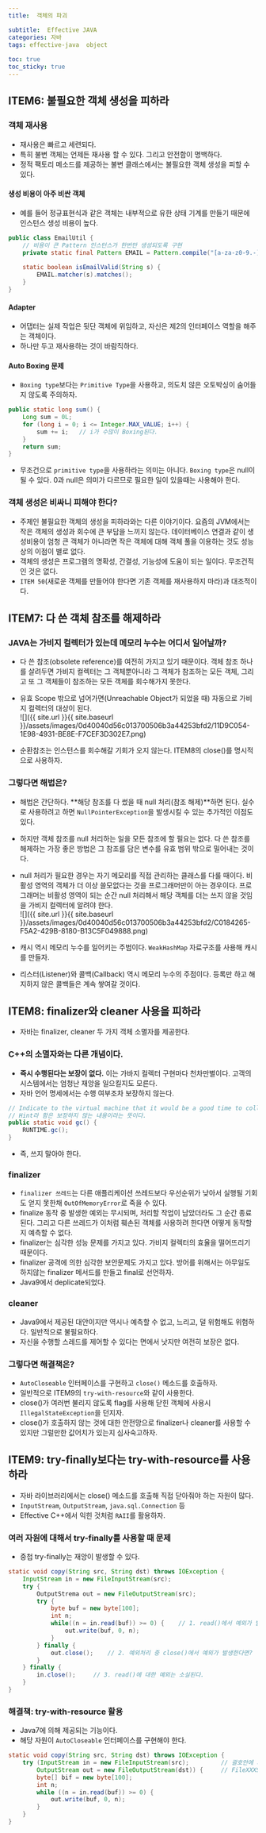 ```yaml
---
title:  객체의 파괴

subtitle:  Effective JAVA
categories: 자바 
tags: effective-java  object
 
toc: true
toc_sticky: true
---
```


  
## ITEM6: 불필요한 객체 생성을 피하라  
### 객체 재사용  
- 재사용은 빠르고 세련되다.  
- 특히 불변 객체는 언제든 재사용 할 수 있다. 그리고 안전함이 명백하다.  
- 정적 팩토리 메소드를 제공하는 불변 클래스에서는 불필요한 객체 생성을 피할 수 있다.  
  
#### 생성 비용이 아주 비싼 객체  
- 예를 들어 정규표현식과 같은 객체는 내부적으로 유한 상태 기계를 만들기 때문에 인스턴스 생성 비용이 높다.  
  
```java  
public class EmailUtil {  
	// 비용이 큰 Pattern 인스턴스가 한번만 생성되도록 구현  
	private static final Pattern EMAIL = Pattern.compile("[a-za-z0-9.-]\\\\.[a-zA-Z]{2,6}$");  
  
	static boolean isEmailValid(String s) {  
		EMAIL.matcher(s).matches();  
	}  
}  
```  
  
#### Adapter  
- 어댑터는 실제 작업은 뒷단 객체에 위임하고, 자신은 제2의 인터페이스 역할을 해주는 객체이다.  
- 하나만 두고 재사용하는 것이 바람직하다.  
  
#### Auto Boxing 문제  
- `Boxing type`보다는 `Primitive Type`을 사용하고, 의도치 않은 오토박싱이 숨어들지 않도록 주의하자.  
  
```java  
public static long sum() {  
	Long sum = 0L;  
	for (long i = 0; i <= Integer.MAX_VALUE; i++) {  
		sum += i;	// i가 수많이 Boxing된다.  
	}  
	return sum;  
}  
```  
  
- 무조건으로 `primitive type`을 사용하라는 의미는 아니다.  `Boxing type`은 null이 될 수 있다. 0과 null은 의미가 다르므로 필요한 일이 있을때는 사용해야 한다.  
  
### 객체 생성은 비싸니 피해야 한다?  
- 주제인 불필요한 객체의 생성을 피하라와는 다른 이야기이다. 요즘의 JVM에서는 작은 객체의 생성과 회수에 큰 부담을 느끼지 않는다. 데이터베이스 연결과 같이 생성비용이 엄청 큰 객체가 아니라면 작은 객체에 대해 객체 풀을 이용하는 것도 성능상의 이점이 별로 없다.  
- 객체의 생성은 프로그램의 명확성, 간결성, 기능성에 도움이 되는 일이다. 무조건적인 것은 없다.  
- `ITEM 50`(새로운 객체를 만들어야 한다면 기존 객체를 재사용하지 마라)과 대조적이다.  
  
  
## ITEM7: 다 쓴 객체 참조를 해제하라  
### JAVA는 가비지 컬렉터가 있는데 메모리 누수는 어디서 일어날까?  
- 다 쓴 참조(obsolete reference)를 여전히 가지고 있기 때문이다. 객체 참조 하나를 살려두면 가비지 컬렉터는 그 객체뿐아니라 그 객체가 참조하는 모든 객체, 그리고 또 그 객체들이 참조하는 모든 객체를 회수해가지 못한다.  
  
- 유효 Scope 밖으로 넘어가면(Unreachable Object가 되었을 때) 자동으로 가비지 컬렉터의 대상이 된다.  
![]({{ site.url }}{{ site.baseurl }}/assets/images/0d40040d56c013700506b3a44253bfd2/11D9C054-1E98-4931-BE8E-F7CEF3D302E7.png)  
  
- 순환참조는 인스턴스를 회수해갈 기회가 오지 않는다. ITEM8의 close()를 명시적으로 사용하자.  
  
### 그렇다면 해법은?  
- 해법은 간단하다. **해당 참조를 다 썼을 때 null 처리(참조 해제)**하면 된다. 실수로 사용하려고 하면 `NullPointerException`을 발생시킬 수 있는 추가적인 이점도 있다.  
- 하지만 객체 참조를 null 처리하는 일을 모든 참조에 할 필요는 없다. 다 쓴 참조를 해제하는 가장 좋은 방법은 그 참조를 담은 변수를 유효 범위 밖으로 밀어내는 것이다.  
- null 처리가 필요한 경우는 자기 메모리를 직접 관리하는 클래스를 다룰 때이다. 비활성 영역의 객체가 더 이상 쓸모없다는 것을 프로그래머만이 아는 경우이다. 프로그래머는 비활성 영역이 되는 순간 null 처리해서 해당 객체를 더는 쓰지 않을 것임을 가비지 컬렉터에 알려야 한다.  
![]({{ site.url }}{{ site.baseurl }}/assets/images/0d40040d56c013700506b3a44253bfd2/C0184265-F5A2-429B-8180-B13C5F049888.png)  
  
- 캐시 역시 메모리 누수를 일어키는 주범이다. `WeakHashMap` 자료구조를 사용해 캐시를 만들자.  
- 리스터(Listener)와 콜백(Callback) 역시 메모리 누수의 주점이다. 등록만 하고 해지하지 않은 콜백들은 계속 쌓여갈 것이다.  
  
  
## ITEM8: finalizer와 cleaner 사용을 피하라  
- 자바는 finalizer, cleaner 두 가지 객체 소멸자를 제공한다.  
  
### C++의 소멸자와는 다른 개념이다.  
- **즉시 수행된다는 보장이 없다.** 이는 가바지 컬렉터 구현마다 천차만별이다. 고객의 시스템에서는 엄청난 재앙을 일으킬지도 모른다.  
- 자바 언어 명세에서는 수행 여부조차 보장하지 않는다.  
  
```java  
// Indicate to the virtual machine that it would be a good time to collect available memory. Note that, this is a [ hint ] only.  
// Hint라 함은 보장하지 않는 내용이라는 뜻이다.  
public static void gc() {  
	RUNTIME.gc();  
}  
```  
  
- 즉, 쓰지 말아야 한다.  
  
### finalizer  
- `finalizer 쓰레드`는 다른 애플리케이션 쓰레드보다 우선순위가 낮아서 실행될 기회도 얻지 못한채 `OutOfMemoryError`로 죽을 수 있다.  
- finalize 동작 중 발생한 예외는 무시되며, 처리할 작업이 남았더라도 그 순간 종료된다. 그리고 다른 쓰레드가 이처럼 훼손된 객체를 사용하려 한다면 어떻게 동작할지 예측할 수 없다.  
- finalizer는 심각한 성능 문제를 가지고 있다. 가비지 컬렉터의 효율을 떨어뜨리기 때문이다.  
- finalizer 공격에 의한 심각한 보안문제도 가지고 있다. 방어를 위해서는 아무일도 하지않는 finalizer 메서드를 만들고 final로 선언하자.  
- Java9에서 deplicate되었다.  
  
### cleaner  
- Java9에서 제공된 대안이지만 역시나 예측할 수 없고, 느리고, 덜 위험해도 위험하다. 일반적으로 불필요하다.  
- 자신을 수행할 스레드를 제어할 수 있다는 면에서 낫지만 여전히 보장은 없다.  
  
### 그렇다면 해결책은?  
- `AutoCloseable` 인터페이스를 구현하고 `close()` 메소드를 호출하자.  
- 일반적으로 ITEM9의 `try-with-resource`와 같이 사용한다.  
- close()가 여러번 불리지 않도록 flag를 사용해 닫힌 객체에 사용시 `IllegalStateException`을 던지자.  
- close()가 호출하지 않는 것에 대한 안전망으로 finalizer나 cleaner를 사용할 수 있지만 그럴만한 값어치가 있는지 심사숙고하자.  
  
  
## ITEM9: try-finally보다는 try-with-resource를 사용하라  
- 자바 라이브러리에서는 close() 메소드를 호출해 직접 닫아줘야 하는 자원이 많다.  
- `InputStream`, `OutputStream`, `java.sql.Connection` 등  
- Effective C++에서 익힌 것처럼 `RAII`를 활용하자.  
  
### 여러 자원에 대해서 try-finally를 사용할 때 문제  
- 중첩 try-finally는 재앙이 발생할 수 있다.  
  
```java  
static void copy(String src, String dst) throws IOException {  
	InputStream in = new FileInputStream(src);  
	try {  
		OutputStrema out = new FileOutputStream(src);  
		try {  
			byte buf = new byte[100];  
			int n;  
			while((n = in.read(buf)) >= 0) {	// 1. read()에서 예외가 발생한다면?  
				out.write(buf, 0, n);  
			}  
		} finally {  
			out.close();	// 2. 예외처리 중 close()에서 예외가 발생한다면?  
		}  
	} finally {  
		in.close();		// 3. read()에 대한 예외는 소실된다.  
	}  
}  
```  
  
### 해결책: try-with-resource 활용  
- Java7에 의해 제공되는 기능이다.  
- 해당 자원이 `AutoCloseable` 인터페이스를 구현해야 한다.  
  
```java  
static void copy(String src, String dst) throws IOException {  
	try (InputStream in = new FileInputStream(src);			// 괄호안에 자원들을 ;로 연결  
		OutputStream out = new FileOutputStream(dst)) {		// FileXXXStream->AutoCloseable 구현  
		byte[] bif = new byte[100];  
		int n;  
		while ((n = in.read(buf)) >= 0) {  
			out.write(buf, 0, n);  
		}  
	}  
}  
```  
